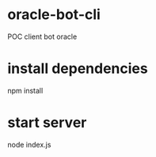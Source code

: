 # oracle-bot-cli
POC client bot oracle

# install dependencies
npm install

# start server
node index.js
